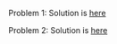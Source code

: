 Problem 1: Solution is [here](https://github.com/suneel0101/intro_python#real-life-problem-restaurant-recommendation-engine)

Problem 2: Solution is [here](https://github.com/suneel0101/ga-advanced-python/blob/master/notes.md)
